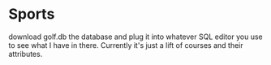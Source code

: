 # Sports
download golf.db the database and plug it into whatever SQL editor you use to see what I have in there.
Currently it's just a lift of courses and their attributes. 
